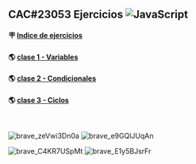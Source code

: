 ## CAC#23053 Ejercicios ![JavaScript](https://img.shields.io/badge/-JavaScript-222222?style=flat&logo=JavaScript&logoColor=F7DF1E&label=)
#### 🪧 [Indice de ejercicios](https://sgvcode.github.io/cac-ejercicios-javascript/)
#### 🌎 [clase 1 - Variables](https://cac-js-clase1.onrender.com)
#### 🌎 [clase 2 - Condicionales](https://cac-js-clase2.onrender.com)
#### 🌎 [clase 3 - Ciclos](https://cac-js-clase3.onrender.com)
<br />


![brave_zeVwi3Dn0a](https://user-images.githubusercontent.com/106033066/233863919-0eec4ee1-d762-4cf6-a38e-9f0b9130ca55.png)
![brave_e9GQlJUqAn](https://user-images.githubusercontent.com/106033066/233863933-331496e7-ecc2-4c22-9f41-146673bf08ab.png)

![brave_C4KR7USpMt](https://user-images.githubusercontent.com/106033066/233863934-e2cb7646-cc25-4d53-9b0b-851fa91565fb.png)
![brave_E1y5BJsrFr](https://user-images.githubusercontent.com/106033066/233864021-95139145-f0aa-4200-b13b-71757fff369a.png)
